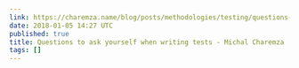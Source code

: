 ```yaml
---
link: https://charemza.name/blog/posts/methodologies/testing/questions-to-ask-yourself-when-writing-tests/
date: 2018-01-05 14:27 UTC
published: true
title: Questions to ask yourself when writing tests - Michal Charemza
tags: []
---
```



